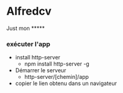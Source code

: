 # Alfredcv
Just mon *****

### exécuter l'app

- install http-server
  * npm install http-server -g
- Démarrer le serveur
  * http-server/[chemin]/app
- copier le lien obtenu dans un navigateur
